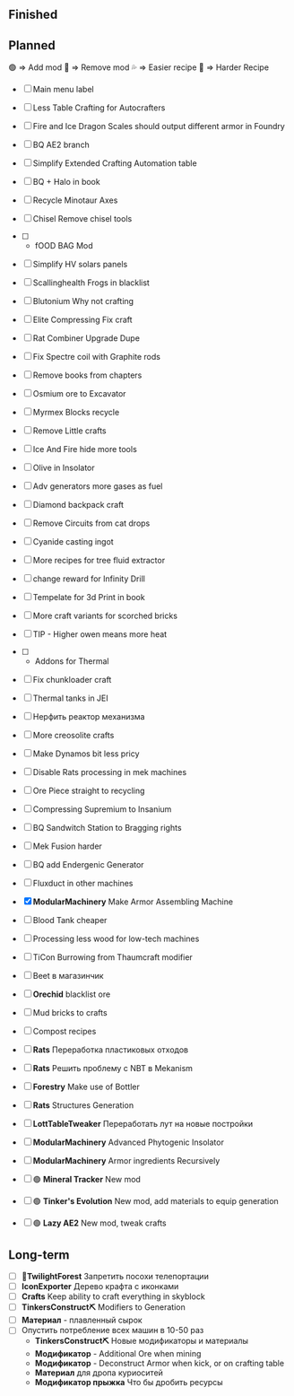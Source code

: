 Finished
-----------

Planned
-----------
🟢 => Add mod
🔴 => Remove mod
💦 => Easier recipe
🔶 => Harder Recipe

- [ ] Main menu label
- [ ] Less Table Crafting for Autocrafters
- [ ] Fire and Ice Dragon Scales should output different armor in Foundry
- [ ] BQ AE2 branch
- [ ] Simplify Extended Crafting Automation table
- [ ] BQ + Halo in book
- [ ] Recycle Minotaur Axes
- [ ] Chisel Remove chisel tools
- [ ] + fOOD BAG Mod
- [ ] Simplify HV solars panels
- [ ] Scallinghealth Frogs in blacklist
- [ ] Blutonium Why not crafting
- [ ] Elite Compressing Fix craft
- [ ] Rat Combiner Upgrade Dupe
- [ ] Fix Spectre coil with Graphite rods
- [ ] Remove books from chapters
- [ ] Osmium ore to Excavator
- [ ] Myrmex Blocks recycle
- [ ] Remove Little crafts
- [ ] Ice And Fire hide more tools
- [ ] Olive in Insolator
- [ ] Adv generators more gases as fuel
- [ ] Diamond backpack craft
- [ ] Remove Circuits from cat drops
- [ ] Cyanide casting ingot
- [ ] More recipes for tree fluid extractor
- [ ] change reward for Infinity Drill
- [ ] Tempelate for 3d Print in book
- [ ] More craft variants for scorched bricks
- [ ] TIP - Higher owen means more heat
- [ ] + Addons for Thermal
- [ ] Fix chunkloader craft
- [ ] Thermal tanks in JEI
- [ ] Нерфить реактор механизма
- [ ] More creosolite crafts
- [ ] Make Dynamos bit less pricy
- [ ] Disable Rats processing in mek machines
- [ ] Ore Piece straight to recycling
- [ ] Compressing Supremium to Insanium
- [ ] BQ Sandwitch Station to Bragging rights 
- [ ] Mek Fusion harder
- [ ] BQ add Endergenic Generator
- [ ] Fluxduct in other machines
- [x] **ModularMachinery** Make Armor Assembling Machine
- [ ] Blood Tank cheaper
- [ ] Processing less wood for low-tech machines
- [ ] TiCon Burrowing from Thaumcraft modifier
- [ ] Beet в магазинчик
- [ ] **Orechid** blacklist ore
- [ ] Mud bricks to crafts
- [ ] Compost recipes
- [ ] **Rats** Переработка пластиковых отходов
- [ ] **Rats** Решить проблему с NBT в Mekanism
- [ ] **Forestry** Make use of Bottler
- [ ] **Rats** Structures Generation
- [ ] **LottTableTweaker** Переработать лут на новые постройки
- [ ] **ModularMachinery** Advanced Phytogenic Insolator
- [ ] **ModularMachinery** Armor ingredients Recursively
- [ ] 🟢 **Mineral Tracker** New mod
- [ ] 🟢 **Tinker's Evolution** New mod, add materials to equip generation
- [ ] 🟢 **Lazy AE2** New mod, tweak crafts


Long-term
-----------
- [ ] **🌳TwilightForest** Запретить посохи телепортации
- [ ] **IconExporter** Дерево крафта с иконками
- [ ] **Crafts** Keep ability to craft everything in skyblock
- [ ] **TinkersConstruct⛏** Modifiers to Generation
- [ ] **Материал** - плавленный сырок
- [ ] Опустить потребление всех машин в 10-50 раз
  - **TinkersConstruct⛏** Новые модификаторы и материалы
  - **Модификатор** - Additional Ore when mining
  - **Модификатор** - Deconstruct Armor when kick, or on crafting table
  - **Материал** для дропа куриоситей
  - **Модификатор прыжка** Что бы дробить ресурсы